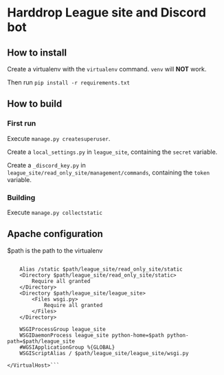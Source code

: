 # Harddrop League site and Discord bot

## How to install

Create a virtualenv with the `virtualenv` command. `venv` will **NOT** work.

Then run `pip install -r requirements.txt`

## How to build

### First run

Execute `manage.py createsuperuser`.

Create a `local_settings.py` in `league_site`, containing the `secret` variable.

Create a `_discord_key.py` in `league_site/read_only_site/management/commands`,
containing the `token` variable.

### Building

Execute `manage.py collectstatic`

## Apache configuration
$path is the path to the virtualenv

```<VirtualHost *:port>

    Alias /static $path/league_site/read_only_site/static
    <Directory $path/league_site/read_only_site/static>
        Require all granted
    </Directory>
    <Directory $path/league_site/league_site>
        <Files wsgi.py>
            Require all granted
        </Files>
    </Directory>

    WSGIProcessGroup league_site
    WSGIDaemonProcess league_site python-home=$path python-path=$path/league_site
    #WGSIApplicationGroup %{GLOBAL}
    WSGIScriptAlias / $path/league_site/league_site/wsgi.py

</VirtualHost>```
